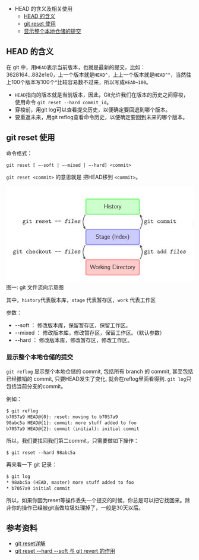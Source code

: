 
- HEAD 的含义及相关使用
  - [HEAD 的含义](#head)      
  - [git reset 使用](#reset)     
  - [显示整个本地仓储的提交](#reflog)   
  
  

## <a id="head">HEAD 的含义</a>
在 git 中，用`HEAD`表示当前版本，也就是最新的提交，比如：3628164...882e1e0，上一个版本就是`HEAD^`，上上一个版本就是`HEAD^^`，当然往上100个版本写100个^比较容易数不过来，所以写成`HEAD~100`。

 * `HEAD`指向的版本就是当前版本，因此，Git允许我们在版本的历史之间穿梭，使用命令 `git reset --hard commit_id`。
 * 穿梭前，用git log可以查看提交历史，以便确定要回退到哪个版本。
 * 要重返未来，用git reflog查看命令历史，以便确定要回到未来的哪个版本。

## <a id="reset">git reset 使用</a>
命令格式：

    git reset [ –-soft | –-mixed | –-hard] <commit>
`git reset <commit>` 的意思就是 把HEAD移到 `<commit>`。
  
![git 文件流向示意图](../images/git-workspace-stage-history.png)    
图一: git 文件流向示意图

其中，`history`代表版本库，`stage` 代表暂存区，`work` 代表工作区

参数：
* --soft  ：   修改版本库，保留暂存区，保留工作区。
* --mixed ：   修改版本库，修改暂存区，保留工作区。（默认参数）
* --hard  ：   修改版本库，修改暂存区，修改工作区。

### <a id="reflog">显示整个本地仓储的提交<a/>
`git reflog` 显示整个本地仓储的 commit, 包括所有 branch 的 commit, 甚至包括已经撤销的 commit, 只要HEAD发生了变化, 就会在reflog里面看得到.  `git log`只包括当前分支的commit。
  
例如：

    $ git reflog
    b7057a9 HEAD@{0}: reset: moving to b7057a9
    98abc5a HEAD@{1}: commit: more stuff added to foo
    b7057a9 HEAD@{2}: commit (initial): initial commit

所以，我们要找回我们第二commit，只需要做如下操作：
    
    $ git reset --hard 98abc5a

再来看一下 git 记录：

    $ git log
    * 98abc5a (HEAD, master) more stuff added to foo
    * b7057a9 initial commit

所以，如果你因为reset等操作丢失一个提交的时候，你总是可以把它找回来。除非你的操作已经被git当做垃圾处理掉了，一般是30天以后。

## 参考资料
* [git reset详解](https://segmentfault.com/a/1190000009658888)    
* [git reset --hard --soft 与 git revert 的作用](https://www.jianshu.com/p/952d83fc5bc8)    


